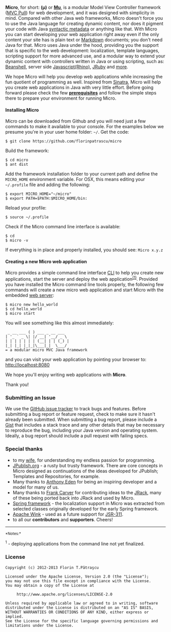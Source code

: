 **Micro**, for short: **(μ)** or **[Mu](http://en.wikipedia.org/wiki/Mu_\(letter\))**, is a modular Model View Controller framework ([MVC Pull](http://en.wikipedia.org/wiki/Web_application_framework#Push-based_vs._pull-based)) for web development, and it was designed with simplicity in mind. Compared with other Java web frameworks, Micro doesn't force you to use the Java language for creating dynamic content, nor does it pigment your code with Java [syntactic metadata](http://en.wikipedia.org/wiki/Java_annotation) or anything like that. With Micro you can start developing your web application right away even if the only content your site has is plain text or [Markdown](http://daringfireball.net/projects/markdown/) documents; you don't need Java for that. Micro uses Java under the hood, providing you the support that is specific to the web development: localization, template languages, scripting support for more advanced use, and a modular way to extend your dynamic content with controllers written in Java or using scripting, such as: [Beanshell](http://www.beanshell.org/), server side [Javascript(Rhino)](http://www.mozilla.org/rhino/), [JRuby](http://jruby.org/) and [more](http://commons.apache.org/bsf/).

We hope Micro will help you develop web applications while increasing the fun quotient of programming as well. Inspired from [Sinatra](http://www.sinatrarb.com/), Micro will help you create web applications in Java with very little effort. Before going forward please check the few **[prerequisites](/misc/check_java.md)** and follow the simple steps there to prepare your environment for running Micro. 

#### Installing Micro
Micro can be downloaded from Github and you will need just a few commands to make it available to your console. For the examples below we presume you're in your user home folder: `~/`. Get the code:
    
    $ git clone https://github.com/florinpatrascu/micro

Build the framework:

    $ cd micro
    $ ant dist
    
Add the framework installation folder to your current path and define the `MICRO_HOME` environment variable. For OSX, this means editing your `~/.profile` file and adding the following: 
    
    $ export MICRO_HOME="~/micro"
    $ export PATH=$PATH:$MICRO_HOME/bin:

Reload your profile:

    $ source ~/.profile
    
Check if the Micro command line interface is available:
    
    $ cd
    $ micro -v

If everything is in place and properly installed, you should see: `Micro x.y.z`


#### Creating a new Micro web application
Micro provides a simple command line interface [CLI](/cli.md/) to help you create new applications, start the server and deploy the web application<sup>[(1)](/index.md#1)</sup>. Provided you have installed the Micro command line tools properly, the following few commands will create a new micro web application and start Micro with the embedded [web server](http://docs.codehaus.org/display/JETTY/About+Jetty):

    $ micro new hello_world
    $ cd hello_world
    $ micro start

You will see something like this almost immediately:
    
     _ __ ___ ( ) ___ _ __ ___ 
    | '_ ` _ \| |/ __| '__/ _ \ 
    | | | | | | | (__| | | (_) |
    |_| |_| |_|_|\___|_|  \___/ 
    = a modular micro MVC Java framework

and you can visit your web application by pointing your browser to: [http://localhost:8080](http://localhost:8080)

We hope you'll enjoy writing web applications with **Micro**.

Thank you!    


### Submitting an Issue
We use the [GitHub issue tracker](https://github.com/florinpatrascu/micro/issues) to track bugs and features. Before submitting a bug report or feature request, check to make sure it hasn't already been submitted. When submitting a bug report, please include a [Gist](https://gist.github.com/) that includes a stack trace and any other details that may be necessary to reproduce the bug, including your Java version and operating system. Ideally, a bug report should include a pull request with failing specs.

### Special thanks
  - to my [wife](http://twitter.com/simonuta), for understanding my endless passion for programming.
  - [JPublish.org](http://jpublish.org/) - a rusty but trusty framework. There are core concepts in Micro designed as continuations of the ideas developed for JPublish; Templates and Repositories, for example.
  - Many thanks to [Anthony Eden](https://github.com/aeden) for being an inspiring developer and a model for many of us.
  - Many thanks to [Frank Carver](https://github.com/efficacy) for contributing ideas to the [JRack](https://github.com/florinpatrascu/jrack), many of these being ported back into JRack and used by Micro.
  - [Spring framework](http://www.springsource.org/) - the localization support in Micro was extracted from selected classes originally developed for the early Spring framework.
  - [Apache Wink](http://en.wikipedia.org/wiki/Apache_Wink) - used as a future support for [JSR-311](http://www.jcp.org/en/jsr/detail?id=311).
  - to all our **contributors** and **supporters**. Cheers!
  
<hr>
<sub>*Notes:*</sub>

<name id="1"/><sup>1</sup> - deploying applications from the command line not yet finalized.

### License

    Copyright (c) 2012-2013 Florin T.Pătraşcu

    Licensed under the Apache License, Version 2.0 (the "License");
    you may not use this file except in compliance with the License.
    You may obtain a copy of the License at

         http://www.apache.org/licenses/LICENSE-2.0

    Unless required by applicable law or agreed to in writing, software
    distributed under the License is distributed on an "AS IS" BASIS,
    WITHOUT WARRANTIES OR CONDITIONS OF ANY KIND, either express or implied.
    See the License for the specific language governing permissions and
    limitations under the License.

